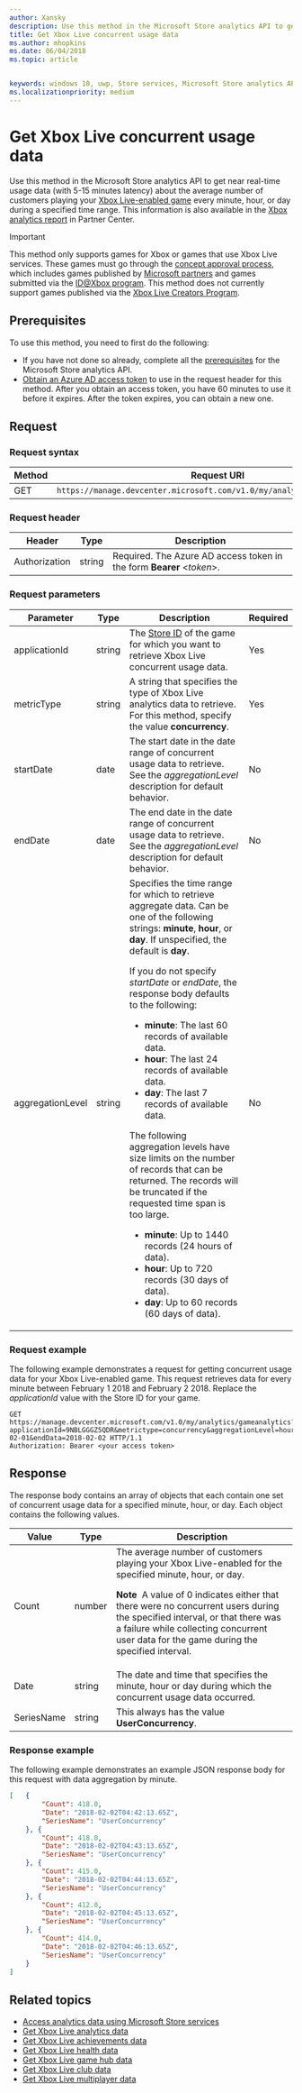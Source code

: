 ```yaml
---
author: Xansky
description: Use this method in the Microsoft Store analytics API to get Xbox Live concurrent usage data.
title: Get Xbox Live concurrent usage data
ms.author: mhopkins
ms.date: 06/04/2018
ms.topic: article


keywords: windows 10, uwp, Store services, Microsoft Store analytics API, Xbox Live analytics, concurrent usage
ms.localizationpriority: medium
---
```


# Get Xbox Live concurrent usage data


Use this method in the Microsoft Store analytics API to get near real-time usage data (with 5-15 minutes latency) about the average number of customers playing your [Xbox Live-enabled game](../xbox-live/index.md) every minute, hour, or day during a specified time range. This information is also available in the [Xbox analytics report](../publish/xbox-analytics-report.md) in Partner Center.

> [!IMPORTANT]
> This method only supports games for Xbox or games that use Xbox Live services. These games must go through the [concept approval process](../gaming/concept-approval.md), which includes games published by [Microsoft partners](../xbox-live/developer-program-overview.md#microsoft-partners) and games submitted via the [ID@Xbox program](../xbox-live/developer-program-overview.md#id). This method does not currently support games published via the [Xbox Live Creators Program](../xbox-live/get-started-with-creators/get-started-with-xbox-live-creators.md).

## Prerequisites

To use this method, you need to first do the following:

* If you have not done so already, complete all the [prerequisites](access-analytics-data-using-windows-store-services.md#prerequisites) for the Microsoft Store analytics API.
* [Obtain an Azure AD access token](access-analytics-data-using-windows-store-services.md#obtain-an-azure-ad-access-token) to use in the request header for this method. After you obtain an access token, you have 60 minutes to use it before it expires. After the token expires, you can obtain a new one.

## Request


### Request syntax

| Method | Request URI       |
|--------|----------------------|
| GET    | ```https://manage.devcenter.microsoft.com/v1.0/my/analytics/gameanalytics``` |


### Request header

| Header        | Type   | Description                                                                 |
|---------------|--------|-----------------------------------------------------------------------------|
| Authorization | string | Required. The Azure AD access token in the form **Bearer** &lt;*token*&gt;. |


### Request parameters


| Parameter        | Type   |  Description      |  Required  
|---------------|--------|---------------|------|
| applicationId | string | The [Store ID](in-app-purchases-and-trials.md#store-ids) of the game for which you want to retrieve Xbox Live concurrent usage data.  |  Yes  |
| metricType | string | A string that specifies the type of Xbox Live analytics data to retrieve. For this method, specify the value **concurrency**.  |  Yes  |
| startDate | date | The start date in the date range of concurrent usage data to retrieve. See the *aggregationLevel* description for default behavior. |  No  |
| endDate | date | The end date in the date range of concurrent usage data to retrieve. See the *aggregationLevel* description for default behavior. |  No  |
| aggregationLevel | string | Specifies the time range for which to retrieve aggregate data. Can be one of the following strings: **minute**, **hour**, or **day**. If unspecified, the default is **day**. <p/><p/>If you do not specify *startDate* or *endDate*, the response body defaults to the following: <ul><li>**minute**: The last 60 records of available data.</li><li>**hour**: The last 24 records of available data.</li><li>**day**: The last 7 records of available data.</li></ul><p/>The following aggregation levels have size limits on the number of records that can be returned. The records will be truncated if the requested time span is too large. <ul><li>**minute**: Up to 1440 records (24 hours of data).</li><li>**hour**: Up to 720 records (30 days of data).</li><li>**day**: Up to 60 records (60 days of data).</li></ul>  |  No  |


### Request example

The following example demonstrates a request for getting concurrent usage data for your Xbox Live-enabled game. This request retrieves data for every minute between February 1 2018 and February 2 2018. Replace the *applicationId* value with the Store ID for your game.

```syntax
GET https://manage.devcenter.microsoft.com/v1.0/my/analytics/gameanalytics?applicationId=9NBLGGGZ5QDR&metrictype=concurrency&aggregationLevel=hour&startDate=2018-02-01&endData=2018-02-02 HTTP/1.1
Authorization: Bearer <your access token>
```

## Response

The response body contains an array of objects that each contain one set of concurrent usage data for a specified minute, hour, or day. Each object contains the following values.

| Value      | Type   | Description                  |
|------------|--------|-------------------------------------------------------|
| Count      | number  | The average number of customers playing your Xbox Live-enabled for the specified minute, hour, or day. <p/><p/>**Note**&nbsp;&nbsp;A value of 0 indicates either that there were no concurrent users during the specified interval, or that there was a failure while collecting concurrent user data for the game during the specified interval. |
| Date  | string | The date and time that specifies the minute, hour or day during which the concurrent usage data occurred.  |
| SeriesName | string    | This always has the value **UserConcurrency**. |


### Response example

The following example demonstrates an example JSON response body for this request with data aggregation by minute.

```json
[   {
        "Count": 418.0,
        "Date": "2018-02-02T04:42:13.65Z",
        "SeriesName": "UserConcurrency"
    }, {
        "Count": 418.0,
        "Date": "2018-02-02T04:43:13.65Z",
        "SeriesName": "UserConcurrency"
    }, {
        "Count": 415.0,
        "Date": "2018-02-02T04:44:13.65Z",
        "SeriesName": "UserConcurrency"
    }, {
        "Count": 412.0,
        "Date": "2018-02-02T04:45:13.65Z",
        "SeriesName": "UserConcurrency"
    }, {
        "Count": 414.0,
        "Date": "2018-02-02T04:46:13.65Z",
        "SeriesName": "UserConcurrency"
    }
]
```

## Related topics

* [Access analytics data using Microsoft Store services](access-analytics-data-using-windows-store-services.md)
* [Get Xbox Live analytics data](get-xbox-live-analytics.md)
* [Get Xbox Live achievements data](get-xbox-live-achievements-data.md)
* [Get Xbox Live health data](get-xbox-live-health-data.md)
* [Get Xbox Live game hub data](get-xbox-live-game-hub-data.md)
* [Get Xbox Live club data](get-xbox-live-club-data.md)
* [Get Xbox Live multiplayer data](get-xbox-live-multiplayer-data.md)

